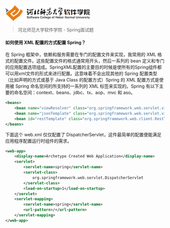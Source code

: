 <img src="../../images/logo.png" height="50" /> 

> 河北师范大学软件学院 - Spring面试题

#### 如何使用 XML 配置的方式配置 Spring？

在 Spring 框架中，依赖和服务需要在专门的配置文件来实现，我常用的 XML 格式的配置文件。这些配置文件的格式通常用开头，然后一系列的 bean 定义和专门的应用配置选项组成。SpringXML配置的主要目的时候是使所有的Spring组件都可以用xml文件的形式来进行配置。这意味着不会出现其他的 Spring 配置类型（比如声明的方式或基于 Java Class 的配置方式）Spring 的 XML 配置方式是使用被 Spring 命名空间的所支持的一系列的 XML 标签来实现的。Spring 有以下主要的命名空间：context、beans、jdbc、tx、aop、mvc 和 aso。

``` XML
<beans>
	<bean name="viewResolver" class="org.springframework.web.servlet.view.BeanNameViewResolver"/>
	<bean name="jsonTemplate" class="org.springframework.web.servlet.view.json.MappingJackson2JsonView"/>
	<bean id="restTemplate" class="org.springframework.web.client.RestTemplate"/>
</beans>
```

下面这个 web.xml 仅仅配置了 DispatcherServlet，这件最简单的配置便能满足应用程序配置运行时组件的需求。

``` XML
<web-app>
	<display-name>Archetype Created Web Application</display-name>
	<servlet>
		<servlet-name>spring</servlet-name>
		<servlet-class>
			org.springframework.web.servlet.DispatcherServlet
		</servlet-class>
		<load-on-startup>1</load-on-startup>
	</servlet>
	<servlet-mapping>
		<servlet-name>spring</servlet-name>
		<url-pattern>/</url-pattern>
	</servlet-mapping>
</web-app>
```